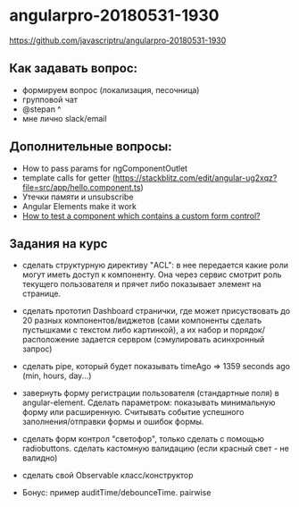 # angularpro-20180531-1930

https://github.com/javascriptru/angularpro-20180531-1930

## Как задавать вопрос:

- формируем вопрос (локализация, песочница)
- групповой чат
- @stepan ^
- мне лично slack/email

## Дополнительные вопросы:

- How to pass params for ngComponentOutlet
- template calls for getter (https://stackblitz.com/edit/angular-ug2xqz?file=src/app/hello.component.ts)
- Утечки памяти и unsubscribe
- Angular Elements make it work
- [How to test a component which contains a custom form control?](https://stackoverflow.com/questions/50821486/how-to-test-a-component-which-contains-a-custom-form-control)


## Задания на курс
- сделать структурную директиву "ACL": в нее передается какие роли могут иметь доступ к компоненту. Она через сервис смотрит роль текущего пользователя и прячет либо показывает элемент на странице.

- сделать прототип Dashboard странички, где может присуствовать до 20 разных компонентов/виджетов (сами компоненты сделать пустышками с текстом либо картинкой), а их набор и порядок/расположение задается сервром (сэмулировать асинхронный запрос)

- сделать pipe, который будет показывать timeAgo => 1359 seconds ago (min, hours, day...)

- завернуть форму регистрации пользователя (стандартные поля) в angular-element. Сделать параметром: показывать минимальную форму или расширенную. Считывать событие успешного заполнения/отправки формы и ошибок формы.

- сделать форм контрол "светофор", только сделать с помощью radiobuttons. сделать кастомную валидацию (если красный свет - не валидно)

- сделать свой Observable класс/конструктор

- Бонус: пример auditTime/debounceTime. pairwise